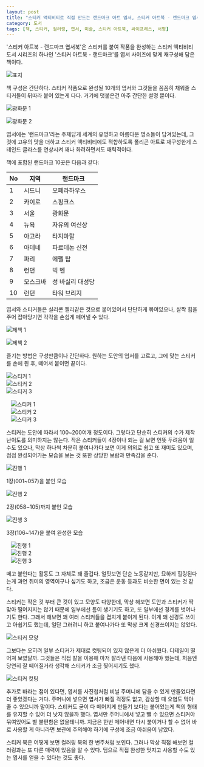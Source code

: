```yaml
---
layout: post
title: "스티커 액티비티로 직접 만드는 랜드마크 아트 엽서, 스티커 아트북 - 랜드마크 엽서북"
category: 도서
tags: [책, 스티커, 컬러링, 엽서, 미술, 스티커 아트북, 싸이프레스, 서평]
---
```


'스티커 아트북 - 랜드마크 엽서북'은
스티커를 붙여 작품을 완성하는 스티커 액티비티 도서 시리즈의 하나인
'스티커 아트북 - 랜드마크'를
엽서 사이즈에 맞게 재구성해 담은 책이다.

![표지](https://lh3.googleusercontent.com/N-lKoeKbIh_PSptZilIyrzOEB7LanJPG9uTtTF-PYlkgcP3n3gQMLN1DVj_DWKbsauM4Ia8KtT3XfQ=s480)

책 구성은 간단하다.
스티커 작품으로 완성될 10개의 엽서와
그것들을 꼼꼼히 채워줄 스티커들이 뒤따라 붙어 있는게 다다.
거기에 덧붙은건 아주 간단한 설명 뿐이다.

![광화문 1](https://lh3.googleusercontent.com/CQgDDTtAm8lYFc2Pu9FxhufnV0BObm-_Shf0N1AlfZZC0HrOuVujUzl_ekzq34uuFwVofCPkFhg3og=s480)

![광화문 2](https://lh3.googleusercontent.com/mwwP3BiPlkr0kcxlJJ1M62Lx0J7LG-JAe473n9avyptW6f3PpvVsb9RIL_NhMT_Pli0zTeNLqZKAiA=s480)

엽서에는 '랜드마크'라는 주제답게 세계의 유명하고 아름다운 명소들이 담겨있는데,
그것에 고유의 맛을 더하고 스티커 액티비티에도 적합하도록
폴리곤 아트로 재구성한게 스테인드 글라스를 연상시켜
꽤나 화려하면서도 매력적이다.

책에 포함된 랜드마크 10곳은 다음과 같다:

No | 지역     | 랜드마크
---|----------|------------------
 1 | 시드니   | 오페라하우스
 2 | 카이로   | 스핑크스
 3 | 서울     | 광화문
 4 | 뉴욕     | 자유의 여신상
 5 | 아고라   | 타지마할
 6 | 아테네   | 파르테논 신전
 7 | 파리     | 에펠 탑
 8 | 런던     | 빅 벤
 9 | 모스크바 | 성 바실리 대성당
10 | 런던     | 타워 브리지

엽서와 스티커들은 실리콘 젤리같은 것으로 붙어있어서 단단하게 묶여있으나,
살짝 힘을 주어 잡아당기면 각각을 손쉽게 떼어낼 수 있다.

![제책 1](https://lh3.googleusercontent.com/WQRF_swq-bXf5mhyIGNhlrP3L9D0qRCq_b6666CeMFXmbGJ1xz_jIqLqQVucJrnc9QoPh28RNKZ9PQ=s480)

![제책 2](https://lh3.googleusercontent.com/YnRNJoGlDjiqnNT5pVpJbQWCGb9MQEo5VgnpJfWMubnM5bo6kJDfAXCBlhlgC2iNsZ4TyyW0RgRspg=s480)

즐기는 방법은 구성만큼이나 간단하다.
원하는 도안의 엽서를 고르고,
그에 맞는 스티커를 손에 쥔 후,
떼어서 붙이면 끝이다.

<div class="slider-for1">
<div><img alt="스티커 1" src="https://lh3.googleusercontent.com/ADtPwwCrKfF-NgBpwmGb7apZChm9E37DVoHgUPAqjfoGfX-_1mDLCOE0JRWh0yorYqy_B2rKB3iM3A=s480" /></div>
<div><img alt="스티커 2" src="https://lh3.googleusercontent.com/-YNM1nsGi7ODzFtLSf9AkQLRm8AAXYSSU54aNpykIY6wgDe3D8KlsedCKNpx-JEIKwZAvAbde-Zd5g=s480" /></div>
<div><img alt="스티커 3" src="https://lh3.googleusercontent.com/By4nsROg_lr2HJZFHDLqCgg_1NADhKbTv_L7c6eUviKFZ3oC9gnMGueGyP067MKL0qxsg4WRd5Ye3g=s480" /></div>
</div>
<div class="slider-nav1" style="width: 480px; margin: 1em auto;">
<div><img alt="스티커 1" src="https://lh3.googleusercontent.com/ADtPwwCrKfF-NgBpwmGb7apZChm9E37DVoHgUPAqjfoGfX-_1mDLCOE0JRWh0yorYqy_B2rKB3iM3A=s120" /></div>
<div><img alt="스티커 2" src="https://lh3.googleusercontent.com/-YNM1nsGi7ODzFtLSf9AkQLRm8AAXYSSU54aNpykIY6wgDe3D8KlsedCKNpx-JEIKwZAvAbde-Zd5g=s120" /></div>
<div><img alt="스티커 3" src="https://lh3.googleusercontent.com/By4nsROg_lr2HJZFHDLqCgg_1NADhKbTv_L7c6eUviKFZ3oC9gnMGueGyP067MKL0qxsg4WRd5Ye3g=s120" /></div>
</div>
<script>
$(".slider-for1").slick({asNavFor: '.slider-nav1', fade: true, dots: false, arrows: false});
$(".slider-nav1").slick({asNavFor: '.slider-for1', slidesToShow: 3, dots: false, focusOnSelect: true});
</script>

스티커는 도안에 따라서 100~200여개 정도이다.
그렇다고 단순히 스티커의 수가 제작 난이도를 의미하지는 않는다.
작은 스티커들이 4장이나 되는 걸 보면 언뜻 두려움이 일 수도 있으나,
막상 하나씩 차분히 붙여나가다 보면
이게 의외로 쉽고 또 재미도 있으며,
점점 완성되어가는 모습을 보는 것 또한 상당한 보람과 만족감을 준다.

<div class="slider-for2">
<div><img alt="진행 1" src="https://lh3.googleusercontent.com/0t-um8rwf-sfjmoXA11wuE2iNub2Ud5tFloaqOX4OK0YEcDCWTfUC1x67v-SqqzdUqM4uF006cNxbw=s480" /><p>1장(001~057)을 붙인 모습</p></div>
<div><img alt="진행 2" src="https://lh3.googleusercontent.com/KuSwEG5lqXZwhnaYwNJdgpFi9NI23lv44aNx3YY-ose3b1deeIA-OwzOLg8ztNyzqIIX3mOw_rL1-Q=s480" /><p>2장(058~105)까지 붙인 모습</p></div>
<div><img alt="진행 3" src="https://lh3.googleusercontent.com/DZo-ZOc0P2ei59ZENC7abOHJn7enP1yD6oZCLbopvjWkn-z7YSFIoCb_C9SkpUXnK2UWvTWM2VdlFg=s480" /><p>3장(106~147)을 붙여 완성한 모습</p></div>
</div>
<div class="slider-nav2" style="width: 480px; margin: 1em auto;">
<div><img alt="진행 1" src="https://lh3.googleusercontent.com/0t-um8rwf-sfjmoXA11wuE2iNub2Ud5tFloaqOX4OK0YEcDCWTfUC1x67v-SqqzdUqM4uF006cNxbw=s120" /></div>
<div><img alt="진행 2" src="https://lh3.googleusercontent.com/KuSwEG5lqXZwhnaYwNJdgpFi9NI23lv44aNx3YY-ose3b1deeIA-OwzOLg8ztNyzqIIX3mOw_rL1-Q=s120" /></div>
<div><img alt="진행 3" src="https://lh3.googleusercontent.com/DZo-ZOc0P2ei59ZENC7abOHJn7enP1yD6oZCLbopvjWkn-z7YSFIoCb_C9SkpUXnK2UWvTWM2VdlFg=s120" /></div>
</div>
<script>
$(".slider-for2").slick({asNavFor: '.slider-nav2', fade: true, dots: false, arrows: false});
$(".slider-nav2").slick({asNavFor: '.slider-for2', slidesToShow: 3, dots: false, focusOnSelect: true});
</script>

떼고 붙인다는 활동도 그 자체로 꽤 즐겁다.
얼핏보면 단순 노동같지만,
묘하게 힐링된다는게 과연 취미의 영역이구나 싶기도 하고,
조금은 운동 등과도 비슷한 면이 있는 것 같다.

스티커는 작은 것 부터 큰 것이 있고 모양도 다양한데,
막상 해보면 도안과 스티커가 딱 맞아 떨어지지는 않기 때문에
일부에선 틈이 생기기도 하고,
또 일부에선 경계를 벗어나기도 한다.
그래서 해보면 꽤 여러 스티커들을 겹치게 붙이게 된다.
이게 꽤 신경도 쓰이고 아쉽기도 했는데,
일단 그러려니 하고 붙여나가다 또 막상 크게 신경쓰이지는 않았다.

![스티커 모양](https://lh3.googleusercontent.com/4nOqrhKXnTHgJHtDWYc_3xzPXY6sfGE6qIcAnhpDJpRyryeK3kl_bec_Vyj5fUYA37afIUg2RaDjaA=s480 "들고있는 스티커와 붙일 부분의 윗부분이 서로 다르다.")

그보다는 오히려 일부 스티커가 제대로 컷팅되어 있지 않은게 더 아쉬웠다.
디테일이 떨어져 보였달까.
그것들은 직접 칼을 이용해 마저 잘라낸 다음에 사용해야 했는데,
처음엔 당연히 잘 떼어질거라 생각해 스티커가 조금 찢어지기도 했다.

![스티커 컷팅](https://lh3.googleusercontent.com/vN8AXuFb2T6Ky3EJU9uK4kyXCuy5NxRIoffZg9bJhhOuaAfGJtL7e4xZAA9WZ4NG6okLb8OCR0GWig=s480 "컷팅이 완전히 안된 게 있어 칼로 잘라주어야 했다.")

추가로 바라는 점이 있다면,
엽서를 사진첩처럼 비닐 주머니에 담을 수 있게 만들었다면 더 좋았겠다는 거다.
주머니에 넣으면 엽서가 빠질 걱정도 없고,
감상할 때 오염도 막아줄 수 있으니까 말이다.
스티커도 굳이 다 떼어지게 만들기 보다는 붙어있는게
책의 형태를 유지할 수 있어 더 낫지 않을까 했다.
엽서만 주머니에서 넣고 뺄 수 있으면 스티커야 묶여있어도 별 불편함은 없을테니까.
지금은 한번 떼어내면 다시 붙이거나 할 수 없어
바로 사용할 게 아니라면 보관에 주의해야 하기에
구성에 조금 아쉬움이 남았다.

스티커 북은 어떻게 보면 컬러링 북의 한 변주처럼 보인다.
그러나 막상 직접 해보면 컬러링과는 또 다른 매력이 있음을 알 수 있다.
덤으로 직접 완성한 멋지고 사용할 수도 있는 엽서를 얻을 수 있다는 것도 좋다.
